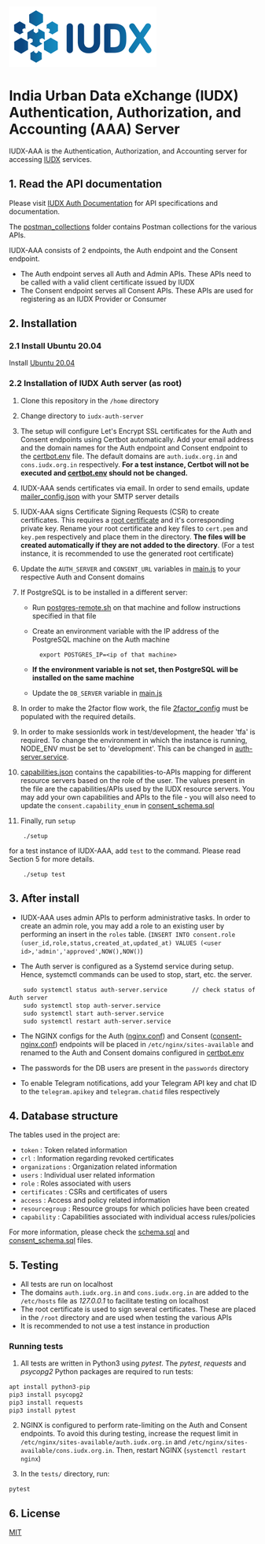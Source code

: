 ![IUDX](./images/iudx.png)
# India Urban Data eXchange (IUDX) Authentication, Authorization, and Accounting (AAA) Server

IUDX-AAA is the Authentication, Authorization, and Accounting server for accessing [IUDX](https://www.iudx.org.in) services.

## 1. Read the API documentation
Please visit [IUDX Auth Documentation](https://authdocs.iudx.org.in) for API specifications and documentation.

The [postman_collections](postman_collections) folder contains Postman collections for the various APIs.

IUDX-AAA consists of 2 endpoints, the Auth endpoint and the Consent endpoint. 
* The Auth endpoint serves all Auth and Admin APIs. These APIs need to be called with a valid client certificate issued by IUDX
* The Consent endpoint serves all Consent APIs. These APIs are used for registering as an IUDX Provider or Consumer

## 2. Installation
### 2.1 Install Ubuntu 20.04

Install [Ubuntu 20.04](https://releases.ubuntu.com/20.04/)

### 2.2 Installation of IUDX Auth server (as root)

1. Clone this repository in the `/home` directory

2. Change directory to `iudx-auth-server`

3. The setup will configure Let's Encrypt SSL certificates for the Auth and Consent endpoints using Certbot automatically. Add your email address and the domain names for the Auth endpoint and Consent endpoint to the [certbot.env](certbot.env) file. The default domains are `auth.iudx.org.in` and `cons.iudx.org.in` respectively. **For a test instance, Certbot will not be executed and [certbot.env](certbot.env) should not be changed.**

4. IUDX-AAA sends certificates via email. In order to send emails, update [mailer_config.json](mailer_config.json) with your SMTP server details

5. IUDX-AAA signs Certificate Signing Requests (CSR) to create certificates. This requires a [root certificate](https://en.wikipedia.org/wiki/Root_certificate) and it's corresponding private key. Rename your root certificate and key files to `cert.pem` and `key.pem` respectively and place them in the directory. **The files will be created automatically if they are not added to the directory**. (For a test instance, it is recommended to use the generated root certificate)

6. Update the `AUTH_SERVER` and `CONSENT_URL` variables in [main.js](main.js) to your respective Auth and Consent domains

7. If PostgreSQL is to be installed in a different server:
	- Run [postgres-remote.sh](postgres-remote.sh) on that machine and follow instructions specified in that file
	- Create an environment variable with the IP address of the PostgreSQL machine on the Auth machine
			
			export POSTGRES_IP=<ip of that machine>
			
	- **If the environment variable is not set, then PostgreSQL will be installed on the same machine**
	- Update the `DB_SERVER` variable in [main.js](main.js)

8. In order to make the 2factor flow work, the file [2factor_config](2factor_config) must be populated with the required details.

9. In order to make sessionIds work in test/development, the header 'tfa' is required. To change the environment in which the instance is running, NODE_ENV must be set to 'development'. This can be changed in [auth-server.service](auth-server.service).  

10. [capabilities.json](capabilities.json) contains the capabilities-to-APIs mapping for different resource servers based on the role of the user. The values present in the file are the capabilities/APIs used by the IUDX resource servers. You may add your own capabilities and APIs to the file - you will also need to update the `consent.capability_enum` in [consent_schema.sql](consent_schema.sql)

11. Finally, run `setup`

```
	./setup
``` 

for a test instance of IUDX-AAA, add `test` to the command. Please read Section 5 for more details.

```
	./setup test
``` 

## 3. After install

* IUDX-AAA uses admin APIs to perform administrative tasks. In order to create an admin role, you may add a role to an existing user by performing an insert in the `roles` table. (`INSERT INTO consent.role (user_id,role,status,created_at,updated_at) VALUES (<user id>,'admin','approved',NOW(),NOW()`)

* The Auth server is configured as a Systemd service during setup. Hence, systemctl commands can be used to stop, start, etc. the server.

```
	sudo systemctl status auth-server.service		// check status of Auth server
	sudo systemctl stop auth-server.service		
	sudo systemctl start auth-server.service		
	sudo systemctl restart auth-server.service		
```

* The NGINX configs for the Auth ([nginx.conf](nginx.conf)) and Consent ([consent-nginx.conf](consent-nginx.conf)) endpoints will be placed in `/etc/nginx/sites-available` and renamed to the Auth and Consent domains configured in [certbot.env](certbot.env)

* The passwords for the DB users are present in the `passwords` directory

* To enable Telegram notifications, add your Telegram API key and chat ID to the `telegram.apikey` and `telegram.chatid` files respectively

## 4. Database structure

The tables used in the project are:
* `token` : Token related information
* `crl`	  : Information regarding revoked certificates
* `organizations` : Organization related information
* `users`		: Individual user related information
* `role`		: Roles associated with users
* `certificates`	: CSRs and certificates of users
* `access`		: Access and policy related information
* `resourcegroup`	: Resource groups for which policies have been created
* `capability`		: Capabilities associated with individual access rules/policies

For more information, please check the [schema.sql](schema.sql) and [consent_schema.sql](consent_schema.sql) files.

## 5. Testing

* All tests are run on localhost
* The domains `auth.iudx.org.in` and `cons.iudx.org.in` are added to the `/etc/hosts` file as _127.0.0.1_ to facilitate testing on localhost
* The root certificate is used to sign several certificates. These are placed in the `/root` directory and are used when testing the various APIs
* It is recommended to not use a test instance in production

### Running tests

1. All tests are written in Python3 using _pytest_. The _pytest_, _requests_ and _psycopg2_ Python packages are required to run tests:

```
apt install python3-pip
pip3 install psycopg2
pip3 install requests
pip3 install pytest
```

2. NGINX is configured to perform rate-limiting on the Auth and Consent endpoints. To avoid this during testing, increase the request limit in `/etc/nginx/sites-available/auth.iudx.org.in` and `/etc/nginx/sites-available/cons.iudx.org.in`. Then, restart NGINX (`systemctl restart nginx`)

3. In the `tests/` directory, run:

```
pytest
```

## 6. License

[MIT](./LICENSE)
